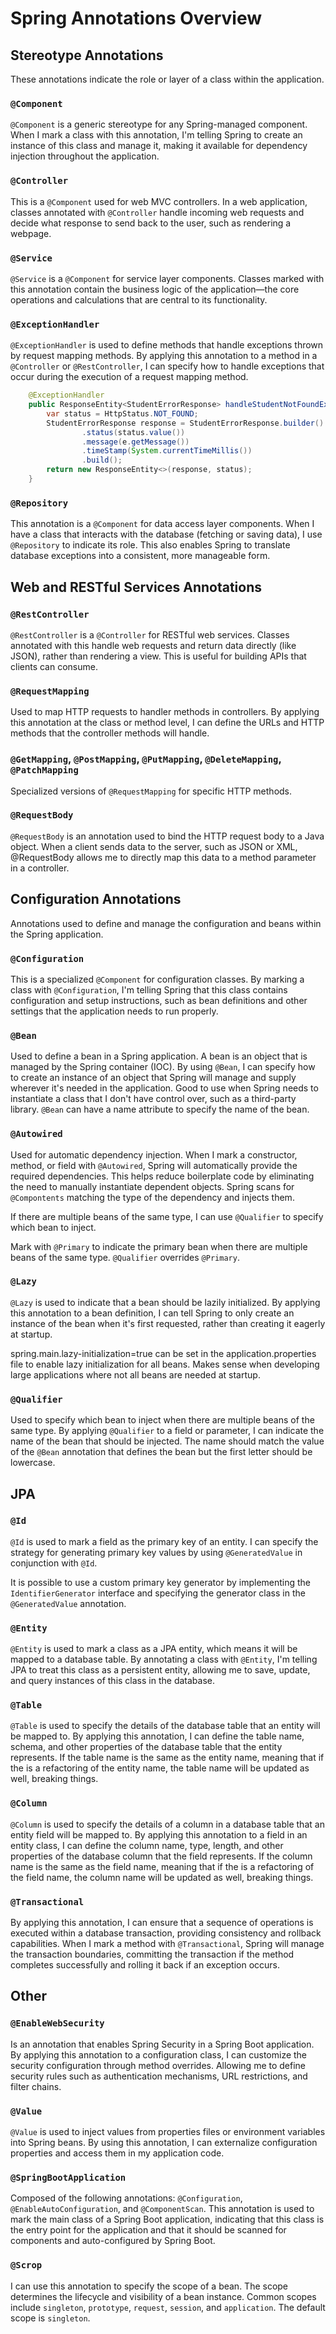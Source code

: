 # Spring Annotations Overview

## Stereotype Annotations

These annotations indicate the role or layer of a class within the application.

### `@Component`
`@Component` is a generic stereotype for any Spring-managed component. When I mark a class with this annotation, I'm telling Spring to create an instance of this class and manage it, making it available for dependency injection throughout the application.

### `@Controller`
This is a `@Component` used for web MVC controllers. In a web application, classes annotated with `@Controller` handle incoming web requests and decide what response to send back to the user, such as rendering a webpage.

### `@Service`
`@Service` is a `@Component` for service layer components. Classes marked with this annotation contain the business logic of the application—the core operations and calculations that are central to its functionality.

### `@ExceptionHandler`
`@ExceptionHandler` is used to define methods that handle exceptions thrown by request mapping methods. By applying this annotation to a method in a `@Controller` or `@RestController`, I can specify how to handle exceptions that occur during the execution of a request mapping method.

```java
    @ExceptionHandler
    public ResponseEntity<StudentErrorResponse> handleStudentNotFoundException(StudentNotFoundException e) {
        var status = HttpStatus.NOT_FOUND;
        StudentErrorResponse response = StudentErrorResponse.builder()
                .status(status.value())
                .message(e.getMessage())
                .timeStamp(System.currentTimeMillis())
                .build();
        return new ResponseEntity<>(response, status);
    }
```



### `@Repository`
This annotation is a `@Component` for data access layer components. When I have a class that interacts with the database (fetching or saving data), I use `@Repository` to indicate its role. This also enables Spring to translate database exceptions into a consistent, more manageable form.

## Web and RESTful Services Annotations

### `@RestController`
`@RestController` is a `@Controller` for RESTful web services. Classes annotated with this handle web requests and return data directly (like JSON), rather than rendering a view. This is useful for building APIs that clients can consume.

### `@RequestMapping`
Used to map HTTP requests to handler methods in controllers. By applying this annotation at the class or method level, I can define the URLs and HTTP methods that the controller methods will handle.

### `@GetMapping`, `@PostMapping`, `@PutMapping`, `@DeleteMapping`, `@PatchMapping`
Specialized versions of `@RequestMapping` for specific HTTP methods.

### `@RequestBody`
`@RequestBody` is an annotation used to bind the HTTP request body to a Java object. When a client sends data to the server, such as JSON or XML, @RequestBody allows me to directly map this data to a method parameter in a controller.

## Configuration Annotations

Annotations used to define and manage the configuration and beans within the Spring application.

### `@Configuration`
This is a specialized `@Component` for configuration classes. By marking a class with `@Configuration`, I'm telling Spring that this class contains configuration and setup instructions, such as bean definitions and other settings that the application needs to run properly.

### `@Bean`
Used to define a bean in a Spring application. A bean is an object that is managed by the Spring container (IOC). By using `@Bean`, I can specify how to create an instance of an object that Spring will manage and supply wherever it's needed in the application. Good to use when Spring needs to instantiate a class that I don't have control over, such as a third-party library. `@Bean` can have a name attribute to specify the name of the bean.

### `@Autowired`
Used for automatic dependency injection. When I mark a constructor, method, or field with `@Autowired`, Spring will automatically provide the required dependencies. This helps reduce boilerplate code by eliminating the need to manually instantiate dependent objects. Spring scans for `@Compontents` matching the type of the dependency and injects them.

If there are multiple beans of the same type, I can use `@Qualifier` to specify which bean to inject.

Mark with `@Primary` to indicate the primary bean when there are multiple beans of the same type. `@Qualifier` overrides `@Primary`.

### `@Lazy`
`@Lazy` is used to indicate that a bean should be lazily initialized. By applying this annotation to a bean definition, I can tell Spring to only create an instance of the bean when it's first requested, rather than creating it eagerly at startup.

spring.main.lazy-initialization=true can be set in the application.properties file to enable lazy initialization for all beans. Makes sense when developing large applications where not all beans are needed at startup.


### `@Qualifier`
Used to specify which bean to inject when there are multiple beans of the same type. By applying `@Qualifier` to a field or parameter, I can indicate the name of the bean that should be injected. The name should match the value of the `@Bean` annotation that defines the bean but the first letter should be lowercase.

## JPA

### `@Id`
`@Id` is used to mark a field as the primary key of an entity. I can specify the strategy for generating primary key values by using `@GeneratedValue` in conjunction with `@Id`.

It is possible to use a custom primary key generator by implementing the `IdentifierGenerator` interface and specifying the generator class in the `@GeneratedValue` annotation.

### `@Entity`
`@Entity` is used to mark a class as a JPA entity, which means it will be mapped to a database table. By annotating a class with `@Entity`, I'm telling JPA to treat this class as a persistent entity, allowing me to save, update, and query instances of this class in the database.

### `@Table`
`@Table` is used to specify the details of the database table that an entity will be mapped to. By applying this annotation, I can define the table name, schema, and other properties of the database table that the entity represents. If the table name is the same as the entity name, meaning that if the is a refactoring of the entity name, the table name will be updated as well, breaking things.

### `@Column`
`@Column` is used to specify the details of a column in a database table that an entity field will be mapped to. By applying this annotation to a field in an entity class, I can define the column name, type, length, and other properties of the database column that the field represents. If the column name is the same as the field name, meaning that if the is a refactoring of the field name, the column name will be updated as well, breaking things.

### `@Transactional`
By applying this annotation, I can ensure that a sequence of operations is executed within a database transaction, providing consistency and rollback capabilities. When I mark a method with `@Transactional`, Spring will manage the transaction boundaries, committing the transaction if the method completes successfully and rolling it back if an exception occurs.


## Other

### `@EnableWebSecurity`
Is an annotation that enables Spring Security in a Spring Boot application. By applying this annotation to a configuration class, I can customize the security configuration through method overrides. Allowing me to define security rules such as authentication mechanisms, URL restrictions, and filter chains.

### `@Value`
`@Value` is used to inject values from properties files or environment variables into Spring beans. By using this annotation, I can externalize configuration properties and access them in my application code.

### `@SpringBootApplication`
Composed of the following annotations: `@Configuration`, `@EnableAutoConfiguration`, and `@ComponentScan`. This annotation is used to mark the main class of a Spring Boot application, indicating that this class is the entry point for the application and that it should be scanned for components and auto-configured by Spring Boot.

### `@Scrop`
I can use this annotation to specify the scope of a bean. The scope determines the lifecycle and visibility of a bean instance. Common scopes include `singleton`, `prototype`, `request`, `session`, and `application`. The default scope is `singleton`.
